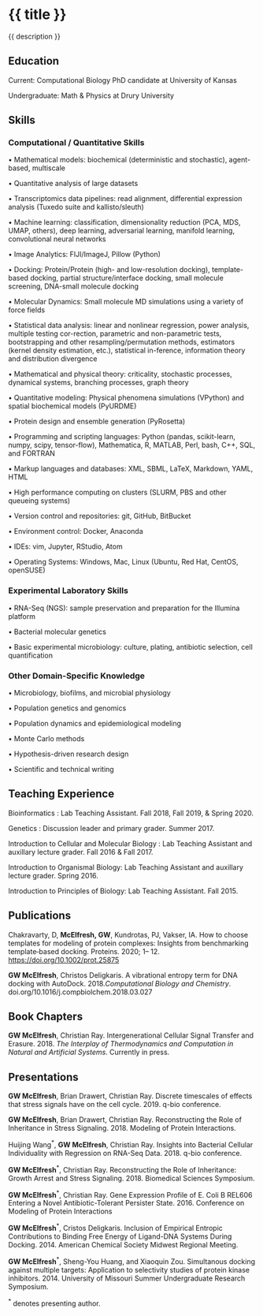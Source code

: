 <h1> {{ title }} </h1>
<p> {{ description }} </p>

## Education

Current: Computational Biology PhD candidate at University of Kansas

Undergraduate: Math & Physics at Drury University

## Skills 

### Computational / Quantitative Skills

• Mathematical models: biochemical (deterministic and stochastic), agent-based, multiscale  

• Quantitative analysis of large datasets  

• Transcriptomics data pipelines: read alignment, differential expression analysis (Tuxedo suite and kallisto/sleuth) 

• Machine learning: classification, dimensionality reduction (PCA, MDS, UMAP, others), deep learning, adversarial learning, manifold learning, convolutional neural networks  

• Image Analytics: FIJI/ImageJ, Pillow (Python)  

• Docking: Protein/Protein (high- and low-resolution docking), template-based docking, partial structure/interface docking, small molecule screening, DNA-small molecule docking  

• Molecular Dynamics: Small molecule MD simulations using a variety of force fields  

• Statistical data analysis: linear and nonlinear regression, power analysis, multiple testing cor-rection, parametric and non-parametric tests, bootstrapping and other resampling/permutation methods, estimators (kernel density estimation, etc.), statistical in-ference, information theory and distribution divergence  

• Mathematical and physical theory: criticality, stochastic processes, dynamical systems, branching processes, graph theory  

• Quantitative modeling: Physical phenomena simulations (VPython) and spatial biochemical models (PyURDME)  

• Protein design and ensemble generation (PyRosetta)  

• Programming and scripting languages: Python (pandas, scikit-learn, numpy, scipy, tensor-flow), Mathematica, R, MATLAB, Perl, bash, C++, SQL, and FORTRAN  

• Markup languages and databases: XML, SBML, LaTeX, Markdown, YAML, HTML  

• High performance computing on clusters (SLURM, PBS and other queueing systems)  

• Version control and repositories: git, GitHub, BitBucket  

• Environment control: Docker, Anaconda  

• IDEs: vim, Jupyter, RStudio, Atom  

• Operating Systems: Windows, Mac, Linux (Ubuntu, Red Hat, CentOS, openSUSE)  

### Experimental Laboratory Skills
• RNA-Seq (NGS): sample preservation and preparation for the Illumina platform  

• Bacterial molecular genetics  

• Basic experimental microbiology: culture, plating, antibiotic selection, cell quantification  


### Other Domain-Specific Knowledge
• Microbiology, biofilms, and microbial physiology  

• Population genetics and genomics  

• Population dynamics and epidemiological modeling  

• Monte Carlo methods  

• Hypothesis-driven research design  

• Scientific and technical writing  

## Teaching Experience

Bioinformatics : Lab Teaching Assistant. Fall 2018, Fall 2019, & Spring 2020.

Genetics : Discussion leader and primary grader. Summer 2017.

Introduction to Cellular and Molecular Biology : Lab Teaching Assistant and auxillary lecture grader. Fall 2016 & Fall 2017.

Introduction to Organismal Biology: Lab Teaching Assistant and auxillary lecture grader. Spring 2016.

Introduction to Principles of Biology: Lab Teaching Assistant. Fall 2015.

## Publications

Chakravarty, D, **McElfresh, GW**, Kundrotas, PJ, Vakser, IA. How to choose templates for modeling of protein complexes: Insights from benchmarking template‐based docking. Proteins. 2020; 1– 12. https://doi.org/10.1002/prot.25875

**GW McElfresh**, Christos Deligkaris. A vibrational entropy term for DNA docking with AutoDock. 2018.*Computational Biology and Chemistry*. doi.org/10.1016/j.compbiolchem.2018.03.027

## Book Chapters
 **GW McElfresh**, Christian Ray. Intergenerational Cellular Signal Transfer and Erasure. 2018. *The Interplay of Thermodynamics and Computation in Natural and Artificial Systems*. Currently in press.

## Presentations

**GW McElfresh**, Brian Drawert, Christian Ray. Discrete timescales of effects that stress signals have on the cell cycle. 2019. q-bio conference.

**GW McElfresh**, Brian Drawert, Christian Ray. Reconstructing the Role of Inheritance in Stress Signaling. 2018. Modeling of Protein Interactions. 

Huijing Wang<sup>*</sup>, **GW McElfresh**, Christian Ray. Insights into Bacterial Cellular Individuality with Regression on RNA-Seq Data. 2018. q-bio conference.

**GW McElfresh**<sup>*</sup>, Christian Ray. Reconstructing the Role of Inheritance: Growth Arrest and Stress Signaling. 2018. Biomedical Sciences Symposium.

**GW McElfresh**<sup>*</sup>, Christian Ray. Gene Expression Profile of E. Coli B REL606 Entering a Novel Antibiotic-Tolerant Persister State. 2016. Conference on Modeling of Protein Interactions

**GW McElfresh**<sup>*</sup>, Cristos Deligkaris. Inclusion of Empirical Entropic Contributions to Binding Free Energy of Ligand-DNA Systems During Docking. 2014. American Chemical Society Midwest Regional Meeting.

**GW McElfresh**<sup>*</sup>, Sheng-You Huang, and Xiaoquin Zou. Simultanous docking against multiple targets: Application to selectivity studies of protein kinase inhibitors. 2014. University of Missouri Summer Undergraduate Research Symposium.

<sup>*</sup> denotes presenting author.
